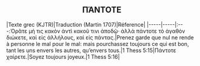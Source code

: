 <h2 align="center">ΠΆΝΤΟΤΕ</h2>

|Texte grec (KJTR)|Traduction (Martin 1707)|Réference|
|-----|-----|:---:Ὁρᾶτε μή τις κακὸν ἀντὶ κακοῦ τινι ἀποδῷ· ἀλλὰ πάντοτε τὸ ἀγαθὸν διώκετε, καὶ εἰς ἀλλήλους, καὶ εἰς πάντας.|Prenez garde que nul ne rende à personne le mal pour le mal: mais pourchassez toujours ce qui est bon, tant les uns envers les autres, qu’envers tous.|1 Thess 5:15|Πάντοτε χαίρετε.|Soyez toujours joyeux.|1 Thess 5:16|